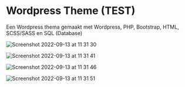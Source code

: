 # Wordpress Theme (TEST) 
Een Wordpress thema gemaakt met Wordpress, PHP, Bootstrap, HTML, SCSS/SASS en SQL (Database)


![Screenshot 2022-09-13 at 11 31 30](https://user-images.githubusercontent.com/94444127/189866536-c82a81f3-fad1-4a7d-935e-b47c1a346c2e.png)

![Screenshot 2022-09-13 at 11 31 41](https://user-images.githubusercontent.com/94444127/189866553-639ea622-80d8-4ee1-9007-d233baad65d8.png)

![Screenshot 2022-09-13 at 11 31 46](https://user-images.githubusercontent.com/94444127/189866578-84c0c28d-7597-446c-a623-d99e3e22e7ba.png)

![Screenshot 2022-09-13 at 11 31 51](https://user-images.githubusercontent.com/94444127/189866593-66db8aec-2f16-4b2d-915e-328dc7f6936b.png)
